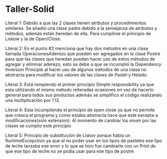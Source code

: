 # Taller-Solid
Literal 1: Debido a que las 2 clases tienen atributos y procedimientos similares.
Se añadió una clase padre debido a la semejanza de atributos y métodos, además están heredan de ella. Para cumplirse el principio de Liskow y la de Open/Close.

Literal 2: En el punto #2 menciona que hay dos métodos en una clase llamada OperacionesAderezo que pueden ser agregados en la clase Postre para que las clases que heredan puedan hacer uso de estos métodos de agregar y eliminar aderezo, esto se debe a que se incumplió la Dependency Inversion Principle al hacer uso de algunos métodos de una clase no abstracta para modificar los valores de las clases de Pastel y Helado.

Literal 3: Está rompiendo el primer principio Simple responsibility ya que esta utilizando el mismo método reiteradas ocasiones en vez de hacerlo general para todos sus productos además se simplifico el código realizando una multiplicación por 1.12. 

Literal 4: Esta incumpliendo el principio de open close ya que no permite que cresca el programa y como estaba abstracta hace que este excepta a modificaciones(solo extension). Al momento de cambiar los enum por las clases se cumplio este principio

Literal 5: Principio de substitución de Liskov porque habia un RuntimeExcepction ya que al no poder usar en los tipos de pasteles ese tipo de leche lanzaba ese error y lo que se hizo fue cambiarle con un Print de que ese tipo de leche no se podia usar para ese tipo de postre   
